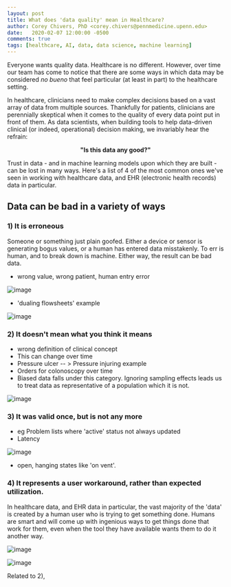 ```yaml
---
layout: post
title: What does 'data quality' mean in Healthcare?
author: Corey Chivers, PhD <corey.chivers@pennmedicine.upenn.edu>
date:   2020-02-07 12:00:00 -0500
comments: true
tags: [healthcare, AI, data, data science, machine learning]
---
```


Everyone wants quality data. Healthcare is no different. However, over time our team has come to notice that there are some ways in which data may be considered _no bueno_ that feel particular (at least in part) to the healthcare setting.

In healthcare, clinicians need to make complex decisions based on a vast array of data from multiple sources. Thankfully for patients, clinicians are perennially skeptical when it comes to the quality of every data point put in front of them. As data scientists, when building tools to help data-driven clinical (or indeed, operational) decision making, we invariably hear the refrain:  

<p align="center"><b>"Is this data any good?"</b></p>

Trust in data - and in machine learning models upon which they are built - can be lost in many ways. Here's a list of 4 of the most common ones we've seen in working with healthcare data, and EHR (electronic health records) data in particular.


## Data can be bad in a variety of ways

### 1) It is erroneous

Someone or something just plain goofed. Either a device or sensor is generating bogus values, or a human has entered data misstakenly. To err is human, and to break down is machine. Either way, the result can be bad data.

- wrong value, wrong patient, human entry error

![image](https://user-images.githubusercontent.com/1396669/74168329-8e063c00-4bf7-11ea-96a9-d674ede1b557.png)

- 'dualing flowsheets' example

![image](https://user-images.githubusercontent.com/1396669/74166363-6feb0c80-4bf4-11ea-8f8c-f461a49a8619.png)


### 2) It doesn't mean what you think it means
- wrong definition of clinical concept
- This can change over time
- Pressure ulcer -- > Pressure injuring example
- Orders for colonoscopy over time
- Biased data falls under this category. Ignoring sampling effects leads us to treat data as representative of a population which it is not. 

![image](https://user-images.githubusercontent.com/1396669/74167638-8b571700-4bf6-11ea-9800-3f6cde955407.png)

### 3) It was valid once, but is not any more
- eg Problem lists where 'active' status not always updated
- Latency

![image](https://user-images.githubusercontent.com/1396669/74168731-27355280-4bf8-11ea-8ceb-3aa982148139.png)

- open, hanging states like 'on vent'.

### 4) It represents a user workaround, rather than expected utilization.

In healthcare data, and EHR data in particular, the vast majority of the 'data' is created by a human user who is trying to get something done. Humans are smart and will come up with ingenious ways to get things done that work for them, even when the tool they have available wants them to do it another way.

![image](https://user-images.githubusercontent.com/1396669/74063518-932c7680-49be-11ea-872b-22b07022a398.png)

![image](https://user-images.githubusercontent.com/1396669/74171311-5fd72b00-4bfc-11ea-9ff8-d8b42db18862.png)

Related to 2),